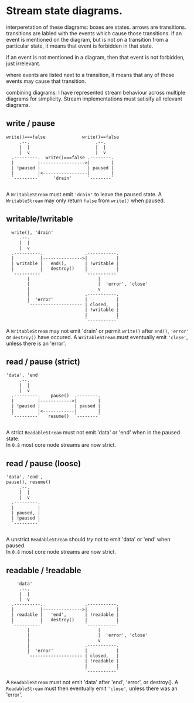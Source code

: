 # Stream state diagrams.

interperetation of these diagrams:
boxes are states. arrows are transitions.
transitions are labled with the events which cause those
transitions. if an event is mentioned on the diagram,
but is not on a transition from a particular state,
it means that event is forbidden in that state. 

if an event is not mentioned in a diagram, then
that event is not forbidden, just irrelevant.

where events are listed next to a transition, it 
means that any of those events may cause that transition.

combining diagrams: I have represented stream behaviour
across multiple diagrams for simplicity. 
Stream implementations must satisify all relevant diagrams.

## write / pause

```
write()===false              write()==false
     .--.                         .--.
     |  |                         |  |
     |  v                         |  v
  .---------.  write()===false .--------.
  |         |----------------->|        |
  | !paused |                  | paused |
  |         |<-----------------|        |
  `---------`     'drain'      `--------`
               
```

A `WritableStream` must emit `'drain'` to leave the paused state.
A `WritableStream` may only return `false` from `write()` when paused.

## writable/!writable

```
  write(), 'drain'
     .--.
     |  |
     |  v
  .----------.                .-----------.
  |          |--------------->|           |
  | writable |   end(),       | !writable |
  |          |   destroy()    |           |
  `----------`                `-----------`
        |                          |
        |                          |  'error', 'close'
        |                          v
        |                     .-----------.
        |  'error'            |           |
        `-------------------- | closed,   |
                              | !writable |
                              |           |
                              `-----------`

```


A `WritableStream` may not emit 'drain' or permit `write()` after `end()`, `'error'`
or `destroy()` have occured. 
A `WritableStream` must eventually emit `'close'`, unless there is an 'error'.

## read / pause (strict)

```
'data', 'end'
     .--.
     |  |
     |  v
  .---------.    pause()  .--------.
  |         |------------>|        |
  | !paused |             | paused |
  |         |<------------|        |
  `---------`   resume()  `--------`
  
```

A strict `ReadableStream` must not emit 'data' or 'end' when in the paused state.  
In `0.8` most core node streams are now strict.

## read / pause (loose)

```
'data', 'end',
pause(), resume()
     .--.
     |  |
     |  v
  .---------.
  |         |
  | paused, |
  | !paused |
  `---------`
  
```

A unstrict `ReadableStream` should _try_ not to emit 'data' or 'end' when paused.  
In `0.8` most core node streams are now strict.

## readable / !readable

```
    'data'
     .--.
     |  |
     |  v
  .----------.                .-----------.
  |          |--------------->|           |
  | readable |   'end',       | !readable |
  |          |   destroy()    |           |
  `----------`                `-----------`
        |                          |
        |                          |  'error', 'close'
        |                          v
        |                     .-----------.
        |  'error'            |           |
        `-------------------- | closed,   |
                              | !readable |
                              |           |
                              `-----------`

```

A `ReadableStream` must not emit 'data' after 'end', 'error', or destroy(). 
A `ReadableStream` must then eventually emit `'close'`, unless there was an 'error'.

